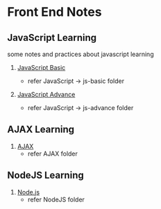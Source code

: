 # Front End Notes

## JavaScript Learning
some notes and practices about javascript learning
1. [JavaScript Basic](https://www.bilibili.com/video/av21589800)
   - refer JavaScript -> js-basic folder

2. [JavaScript Advance](https://www.bilibili.com/video/av27134850)
   - refer JavaScript -> js-advance folder
   <!-- End 06-02-2024 -->

## AJAX Learning
1. [AJAX](https://www.bilibili.com/video/BV1WC4y1b78y/?vd_source=7dddd0d50337976bd1023316178cf1a3)
   - refer AJAX folder
   <!-- Start 06-02-2024 -->
   <!-- End 16-02-2024 -->
   

## NodeJS Learning
1. [Node.js](https://www.bilibili.com/video/BV1gM411W7ex/?p=2&spm_id_from=pageDriver&vd_source=7dddd0d50337976bd1023316178cf1a3)
   - refer NodeJS folder
   <!-- Start 17-02-2024 -->
   <!-- End -2024 -->
   